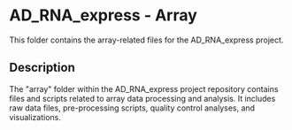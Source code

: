   # AD_RNA_express - Array

This folder contains the array-related files for the AD_RNA_express project.

## Description

The "array" folder within the AD_RNA_express project repository contains files and scripts related to array data processing and analysis. It includes raw data files, pre-processing scripts, quality control analyses, and visualizations.

